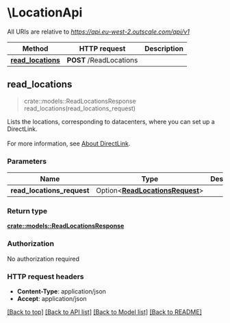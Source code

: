 # \LocationApi

All URIs are relative to *https://api.eu-west-2.outscale.com/api/v1*

Method | HTTP request | Description
------------- | ------------- | -------------
[**read_locations**](LocationApi.md#read_locations) | **POST** /ReadLocations | 



## read_locations

> crate::models::ReadLocationsResponse read_locations(read_locations_request)


Lists the locations, corresponding to datacenters, where you can set up a DirectLink.<br /><br /> For more information, see [About DirectLink](https://docs.outscale.com/en/userguide/About-DirectLink.html).

### Parameters


Name | Type | Description  | Required | Notes
------------- | ------------- | ------------- | ------------- | -------------
**read_locations_request** | Option<[**ReadLocationsRequest**](ReadLocationsRequest.md)> |  |  |

### Return type

[**crate::models::ReadLocationsResponse**](ReadLocationsResponse.md)

### Authorization

No authorization required

### HTTP request headers

- **Content-Type**: application/json
- **Accept**: application/json

[[Back to top]](#) [[Back to API list]](../README.md#documentation-for-api-endpoints) [[Back to Model list]](../README.md#documentation-for-models) [[Back to README]](../README.md)

